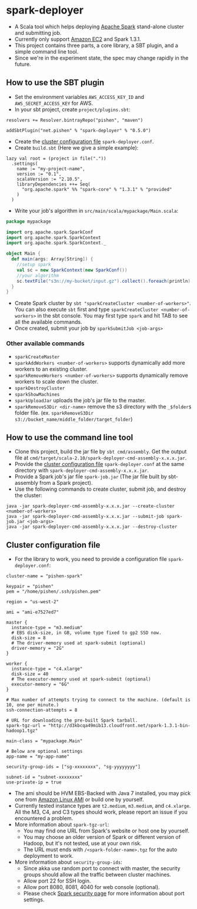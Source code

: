 # spark-deployer
* A Scala tool which helps deploying [Apache Spark](http://spark.apache.org/) stand-alone cluster and submitting job.
* Currently only support [Amazon EC2](http://aws.amazon.com/ec2/) and Spark 1.3.1.
* This project contains three parts, a core library, a SBT plugin, and a simple command line tool.
* Since we're in the experiment state, the spec may change rapidly in the future.

## How to use the SBT plugin
* Set the environment variables `AWS_ACCESS_KEY_ID` and `AWS_SECRET_ACCESS_KEY` for AWS.
* In your sbt project, create `project/plugins.sbt`:
```
resolvers += Resolver.bintrayRepo("pishen", "maven")

addSbtPlugin("net.pishen" % "spark-deployer" % "0.5.0")
```
* Create the [cluster configuration file](#cluster-configuration-file) `spark-deployer.conf`.
* Create `build.sbt` (Here we give a simple example):
```
lazy val root = (project in file("."))
  .settings(
    name := "my-project-name",
    version := "0.1",
    scalaVersion := "2.10.5",
    libraryDependencies ++= Seq(
      "org.apache.spark" %% "spark-core" % "1.3.1" % "provided"
    )
  )
```
* Write your job's algorithm in `src/main/scala/mypackage/Main.scala`:
```scala
package mypackage

import org.apache.spark.SparkConf
import org.apache.spark.SparkContext
import org.apache.spark.SparkContext._

object Main {
  def main(args: Array[String]) {
    //setup spark
    val sc = new SparkContext(new SparkConf())
    //your algorithm 
    sc.textFile("s3n://my-bucket/input.gz").collect().foreach(println)
  }
}
```
* Create Spark cluster by `sbt "sparkCreateCluster <number-of-workers>"`. You can also execute `sbt` first and type `sparkCreateCluster <number-of-workers>` in the sbt console. You may first type `spark` and hit TAB to see all the available commands.
* Once created, submit your job by `sparkSubmitJob <job-args>`

### Other available commands
* `sparkCreateMaster`
* `sparkAddWorkers <number-of-workers>` supports dynamically add more workers to an existing cluster.
* `sparkRemoveWorkers <number-of-workers>` supports dynamically remove workers to scale down the cluster.
* `sparkDestroyCluster`
* `sparkShowMachines`
* `sparkUploadJar` uploads the job's jar file to the master.
* `sparkRemoveS3Dir <dir-name>` remove the s3 directory with the `_$folder$` folder file. (ex. `sparkRemoveS3Dir s3://bucket_name/middle_folder/target_folder`)

## How to use the command line tool
* Clone this project, build the jar file by `sbt cmd/assembly`. Get the output file at `cmd/target/scala-2.10/spark-deployer-cmd-assembly-x.x.x.jar`.
* Provide the [cluster configuration file](#cluster-configuration-file) `spark-deployer.conf` at the same directory with `spark-deployer-cmd-assembly-x.x.x.jar`.
* Provide a Spark job's jar file `spark-job.jar` (The jar file built by sbt-assembly from a Spark project).
* Use the following commands to create cluster, submit job, and destroy the cluster:
```
java -jar spark-deployer-cmd-assembly-x.x.x.jar --create-cluster <number-of-workers>
java -jar spark-deployer-cmd-assembly-x.x.x.jar --submit-job spark-job.jar <job-args>
java -jar spark-deployer-cmd-assembly-x.x.x.jar --destroy-cluster
```

## Cluster configuration file
* For the library to work, you need to provide a configuration file `spark-deployer.conf`:
```
cluster-name = "pishen-spark"

keypair = "pishen"
pem = "/home/pishen/.ssh/pishen.pem"

region = "us-west-2"

ami = "ami-e7527ed7"

master {
  instance-type = "m3.medium"
  # EBS disk-size, in GB, volume type fixed to gp2 SSD now.
  disk-size = 8
  # The driver-memory used at spark-submit (optional)
  driver-memory = "2G"
}

worker {
  instance-type = "c4.xlarge"
  disk-size = 40
  # The executor-memory used at spark-submit (optional)
  executor-memory = "6G"
}

# Max number of attempts trying to connect to the machine. (default is 10, one per minute.)
ssh-connection-attempts = 8

# URL for downloading the pre-built Spark tarball.
spark-tgz-url = "http://d3kbcqa49mib13.cloudfront.net/spark-1.3.1-bin-hadoop1.tgz"

main-class = "mypackage.Main"

# Below are optional settings
app-name = "my-app-name"

security-group-ids = ["sg-xxxxxxxx", "sg-yyyyyyyy"]

subnet-id = "subnet-xxxxxxxx"
use-private-ip = true
```
* The ami should be HVM EBS-Backed with Java 7 installed, you may pick one from [Amazon Linux AMI](http://aws.amazon.com/amazon-linux-ami/#Amazon_Linux_AMI_IDs) or build one by yourself.
* Currently tested instance types are `t2.medium`, `m3.medium`, and `c4.xlarge`. All the M3, C4, and C3 types should work, please report an issue if you encountered a problem.
* More information about `spark-tgz-url`:
  * You may find one URL from Spark's website or host one by yourself.
  * You may choose an older version of Spark or different version of Hadoop, but it's not tested, use at your own risk.
  * The URL must ends with `/<spark-folder-name>.tgz` for the auto deployment to work.
* More information about `security-group-ids`:
  * Since akka use random port to connect with master, the security groups should allow all the traffic between cluster machines.
  * Allow port 22 for SSH login.
  * Allow port 8080, 8081, 4040 for web console (optional).
  * Please check [Spark security page](http://spark.apache.org/docs/latest/security.html#configuring-ports-for-network-security) for more information about port settings.
